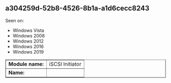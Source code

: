 ## a304259d-52b8-4526-8b1a-a1d6cecc8243

Seen on:
* Windows Vista
* Windows 2008
* Windows 2012
* Windows 2016
* Windows 2019

<table border="1" class="docutils">
  <tbody>
    <tr>
      <td><b>Module name:</b></td>
      <td>iSCSI Initiator</td>
    </tr>
    <tr>
      <td><b>Name:</b></td>
      <td>&nbsp;</td>
    </tr>
  </tbody>
</table>

